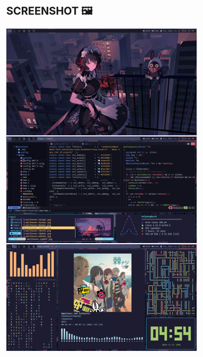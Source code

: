 # SCREENSHOT 🖼️

![Alt text](/dwm/p1.png?raw=true "Optional Title")
![Alt text](/dwm/p2.png?raw=true "Optional Title")
![Alt text](/dwm/p3.png?raw=true "Optional Title")
